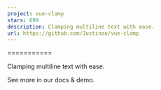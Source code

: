 ```yaml
---
project: vue-clamp
stars: 699
description: Clamping multiline text with ease.
url: https://github.com/Justineo/vue-clamp
---
```


<vue-clamp>
===========

Clamping multiline text with ease.

See more in our docs & demo.
